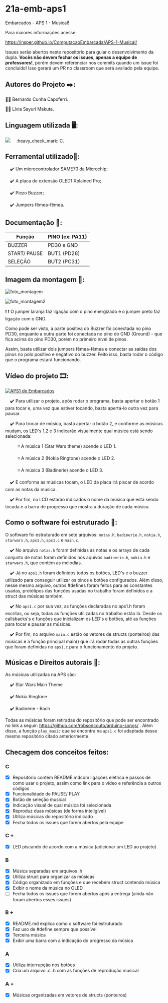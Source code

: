 # 21a-emb-aps1

Embarcados - APS 1 - Musical!

Para maiores informações acesse:

https://insper.github.io/ComputacaoEmbarcada/APS-1-Musical/

Issues serão abertos neste repositório para guiar o desenvolvimento
da dupla. **Vocês não devem fechar os issues, apenas a equipe de professores!**, porém devem referenciar nos commits quando um issue 
foi concluído! Isso gerará um PR no classroom que será avaliado pela equipe.

## Autores do Projeto :black_nib::

:sassy_man: Bernardo Cunha Capoferri.

:sassy_woman: Lívia Sayuri Makuta.

## Linguagem utilizada :desktop_computer::
<img src="https://img.shields.io/static/v1?label=Code&message=C&color=important&style=plastic&labelColor=black&logo=c"/>  
 &nbsp; &nbsp; :heavy_check_mark: C.
                                                                                                                                       
## Ferramental utilizado:wrench::

 &nbsp; &nbsp; :heavy_check_mark: Um microcontrolador SAME70 da Microchip;
 
 &nbsp; &nbsp; :heavy_check_mark: A placa de extensão OLED1 Xplained Pro;
 
 &nbsp; &nbsp; :heavy_check_mark: Piezo Buzzer;                
 
 &nbsp; &nbsp; :heavy_check_mark: Jumpers fêmea-fêmea.
                                                                                                                                                                                      
## Documentação :bookmark_tabs::

| Função  | PINO (ex: PA11) |
|---------|-----------------|
| BUZZER  |     PD30   e GND         |
| START/ PAUSE   |     BUT1 (PD28)            |
| SELEÇÃO |     BUT2 (PC31)           |

## Imagem da montagem :camera_flash::

![foto_montagem](https://user-images.githubusercontent.com/62647438/158377963-65ad2f9a-d91f-4b8d-ae89-054cf75126f7.jpeg)

![foto_montagem2](https://user-images.githubusercontent.com/62647438/158377994-96d5d4be-df68-45a7-badd-d758d49227fb.jpeg)

:exclamation: :heavy_exclamation_mark: O jumper laranja faz ligação com o pino energizado e o jumper preto faz ligação com o GND.

Como pode ser visto, a parte positiva do Buzzer foi conectada no pino PD30, enquanto a outra parte foi conectada no pino do GND (Ground) - que fica acima do pino PD30, porém no primeiro nível de pinos. 

Assim, basta utilizar dois jumpers fêmea-fêmea e conectar as saídas dos pinos no polo positivo e negativo do buzzer. Feito isso, basta rodar o código que o programa estará funcionando.
 
## Vídeo do projeto :film_strip::

[![APS1 de Embarcados](https://img.youtube.com/vi/fg6qixo6t4E/0.jpg)](https://youtu.be/fg6qixo6t4E "APS1 de Embarcados")

 &nbsp; &nbsp; :heavy_check_mark: Para utilizar o projeto, após rodar o programa, basta apertar o botão 1 para tocar e, uma vez que estiver tocando, basta apertá-lo outra vez para pausar.

 &nbsp; &nbsp; :heavy_check_mark: Para trocar de música, basta apertar o botão 2, e conforme as músicas mudam, os LED's 1,2 e 3 indicarão visualmente qual música está sendo selecionada:
  
 &nbsp; &nbsp; &nbsp; &nbsp; &nbsp; :white_medium_small_square:		A música 1 (Star Wars theme) acende o LED 1.
  
 &nbsp; &nbsp; &nbsp; &nbsp; &nbsp; :white_medium_small_square:	A música 2 (Nokia Ringtone) acende o LED 2.
   
 &nbsp; &nbsp; &nbsp; &nbsp; &nbsp; :white_medium_small_square:	A música 3 (Badinerie) acende o LED 3.
  
 &nbsp; &nbsp; :heavy_check_mark: E conforma as músicas tocam, o LED da placa irá piscar de acordo com as notas da música. 

 &nbsp; &nbsp; :heavy_check_mark: Por fim, no LCD estarão indicados o nome da música que está sendo tocada e a barra de progresso que mostra a duração de cada música.  

## Como o software foi estruturado :file_folder::	

O software foi estruturado em sete arquivos: `notas.h`, `badinerie.h`, `nokia.h`, `starwars.h`, `aps1.h`, `aps1.c` e `main.c`. 

 &nbsp; &nbsp; :heavy_check_mark: No arquivo `notas.h` foram definidas as notas e os arrays de cada conjunto de notas foram definidos nos aquivos `badinerie.h`, `nokia.h` e `starwars.h`, que contém as melodias.

 &nbsp; &nbsp; :heavy_check_mark: Já no `aps1.h` foram definidos todos os botões, LED's e o buzzer utilizado para conseguir utilizar os pinos e botões configurados. Além disso, nesse mesmo arquivo, outros #defines foram feitos para as constantes usadas, protótipos das funções usadas no trabalho foram definidos e a struct das músicas também.

 &nbsp; &nbsp; :heavy_check_mark: No `aps1.c` por sua vez, as funções declaradas no aps1.h foram escritas, ou seja, todas as funções utilizadas no trabalho estão lá. Desde os callsbacks's e funções que inicializam os LED's e botões, até as funções para tocar e pausar as músicas.

 &nbsp; &nbsp; :heavy_check_mark: Por fim, no arquivo `main.c` estão os vetores de structs (ponteiros) das músicas e a função principal main() que irá rodar todas as outras funções que foram definidas no `aps1.c` para o funcionamento do projeto.


## Músicas e Direitos autorais :musical_score:: 

As músicas utilizadas na APS são:

 &nbsp; &nbsp; :heavy_check_mark: Star Wars Main Theme

 &nbsp; &nbsp; :heavy_check_mark: Nokia Ringtone

 &nbsp; &nbsp; :heavy_check_mark: Badinerie - Bach 

Todas as músicas foram retiradas do repositório que pode ser encontrado no link a seguir: https://github.com/robsoncouto/arduino-songs/ . Além disso, a função
`play_music` que se encontra na `aps1.c` foi adaptada desse mesmo repositório citado anteriormente. 

## Checagem dos conceitos feitos:

### C
- [x] Repositório contém README.mdcom ligações elétrica e passos de como usar o projeto, assim como link para o vídeo e referência a outros códigos
- [x] Funcionalidade de PAUSE/ PLAY
- [x] Botão de seleção musical
- [x] Indicação visual de qual música foi selecionada
- [x] Reproduz duas músicas (de forma inteligível)
- [x] Utiliza músicas do repositório indicado
- [x] Fecha todos os issues que forem abertos pela equipe

### C +
- [x] LED piscando de acordo com a música (adicionar um LED ao projeto)

### B
- [x] Música separadas em arquivos .h
- [x] Utiliza struct para organizar as músicas
- [x] Código organizado em funções e que recebem struct contendo música
- [x] Exibir o nome da música no OLED
- [ ] Fecha todos os issues que forem abertos após a entrega (ainda não foram abertos esses issues)

### B +

- [x] README.md explica como o software foi estruturado
- [x] Faz uso de #define sempre que possível 
- [x] Terceira música
- [x] Exibir uma barra com a indicação do progresso da música

### A

- [x] Utiliza interrupção nos botões
- [x] Cria um arquivo .c .h com as funções de reprodução musical

### A +

- [x] Músicas organizadas em vetores de structs (ponteiros)

